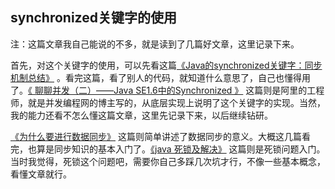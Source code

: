 ## synchronized关键字的使用

注：这篇文章我自己能说的不多，就是读到了几篇好文章，这里记录下来。

首先，对这个关键字的使用，可以先看这篇[《Java的synchronized关键字：同步机制总结》](http://developer.51cto.com/art/200908/143504.htm) 。看完这篇，看了别人的代码，就知道什么意思了，自己也懂得用了。[《
聊聊并发（二）——Java SE1.6中的Synchronized 》](http://www.infoq.com/cn/articles/java-se-16-synchronized) 这篇则是阿里的工程师，就是并发编程网的博主写的，从底层实现上说明了这个关键字的实现。当然，我的能力还看不怎么懂这篇文章，这里先记录下来，以后继续钻研。

[《为什么要进行数据同步》](http://www.blogjava.net/nokiaguy/archive/2009/nokiaguy/archive/2009/03/archive/2009/03/19/260753.html) 这篇则简单讲述了数据同步的意义。大概这几篇看完，也算是同步知识的基本入门了。[《java 死锁及解决》](http://leowzy.iteye.com/blog/740859) 这篇则是死锁问题入门。当时我觉得，死锁这个问题吧，需要你自己多踩几次坑才行，不像一些基本概念，看懂文章就行。
